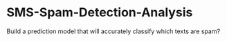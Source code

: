 # SMS-Spam-Detection-Analysis
Build a prediction model that will accurately classify which texts are spam?
